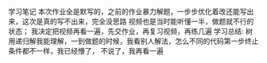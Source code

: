 学习笔记
本次作业全是默写的，之前的作业暴力解题，一步步优化着改还能写出来，这次是真的写不出来，完全没思路
视频也是当时能听懂一半，做题就不行的状态；
我决定把视频再看一遍，先交作业，再复习视频，再练几遍
学习总结:
树用递归解我能理解，一到做题的时候，我看别人解法，怎么不同的代码第一步终止条件都不一样，我已经懵了，
不说了，我再看一遍
